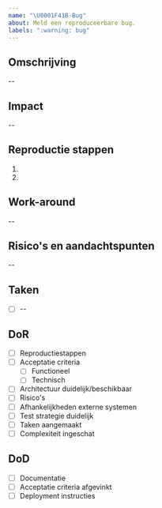 ```yaml
---
name: "\U0001F41B Bug"
about: Meld een reproduceerbare bug.
labels: ":warning: bug"
---
```


## Omschrijving

--

## Impact

--

## Reproductie stappen

1.
2.

## Work-around

--

## Risico's en aandachtspunten

--

## Taken

- [ ] --

## DoR
- [ ] Reproductiestappen
- [ ] Acceptatie criteria
  - [ ] Functioneel
  - [ ] Technisch
- [ ] Architectuur duidelijk/beschikbaar
- [ ] Risico's
- [ ] Afhankelijkheden externe systemen
- [ ] Test strategie duidelijk
- [ ] Taken aangemaakt
- [ ] Complexiteit ingeschat

## DoD
- [ ] Documentatie
- [ ] Acceptatie criteria afgevinkt
- [ ] Deployment instructies
